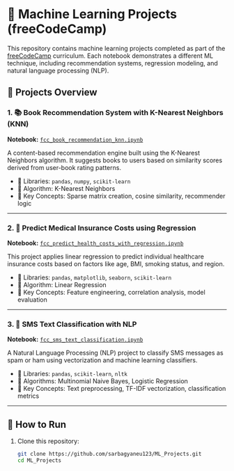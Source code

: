 # 🧠 Machine Learning Projects (freeCodeCamp)

This repository contains machine learning projects completed as part of the [freeCodeCamp](https://www.freecodecamp.org/) curriculum. Each notebook demonstrates a different ML technique, including recommendation systems, regression modeling, and natural language processing (NLP).

## 📁 Projects Overview

### 1. 📚 Book Recommendation System with K-Nearest Neighbors (KNN)
**Notebook:** [`fcc_book_recommendation_knn.ipynb`](https://github.com/sarbagyaneu123/ML_Projects/blob/master/fcc_book_recommendation_knn.ipynb)

A content-based recommendation engine built using the K-Nearest Neighbors algorithm. It suggests books to users based on similarity scores derived from user-book rating patterns.

- 🔧 Libraries: `pandas`, `numpy`, `scikit-learn`
- 🧠 Algorithm: K-Nearest Neighbors
- 📌 Key Concepts: Sparse matrix creation, cosine similarity, recommender logic

---

### 2. 🏥 Predict Medical Insurance Costs using Regression
**Notebook:** [`fcc_predict_health_costs_with_regression.ipynb`](https://github.com/sarbagyaneu123/ML_Projects/blob/master/fcc_predict_health_costs_with_regression.ipynb)

This project applies linear regression to predict individual healthcare insurance costs based on factors like age, BMI, smoking status, and region.

- 🔧 Libraries: `pandas`, `matplotlib`, `seaborn`, `scikit-learn`
- 🧠 Algorithm: Linear Regression
- 📌 Key Concepts: Feature engineering, correlation analysis, model evaluation

---

### 3. 📱 SMS Text Classification with NLP
**Notebook:** [`fcc_sms_text_classification.ipynb`](https://github.com/sarbagyaneu123/ML_Projects/blob/master/fcc_sms_text_classification.ipynb)

A Natural Language Processing (NLP) project to classify SMS messages as spam or ham using vectorization and machine learning classifiers.

- 🔧 Libraries: `pandas`, `scikit-learn`, `nltk`
- 🧠 Algorithms: Multinomial Naive Bayes, Logistic Regression
- 📌 Key Concepts: Text preprocessing, TF-IDF vectorization, classification metrics

---

## 🧪 How to Run

1. Clone this repository:
   ```bash
   git clone https://github.com/sarbagyaneu123/ML_Projects.git
   cd ML_Projects
